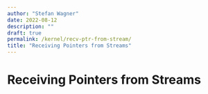 ```yaml
---
author: "Stefan Wagner"
date: 2022-08-12
description: ""
draft: true
permalink: /kernel/recv-ptr-from-stream/
title: "Receiving Pointers from Streams"
---
```


# Receiving Pointers from Streams
